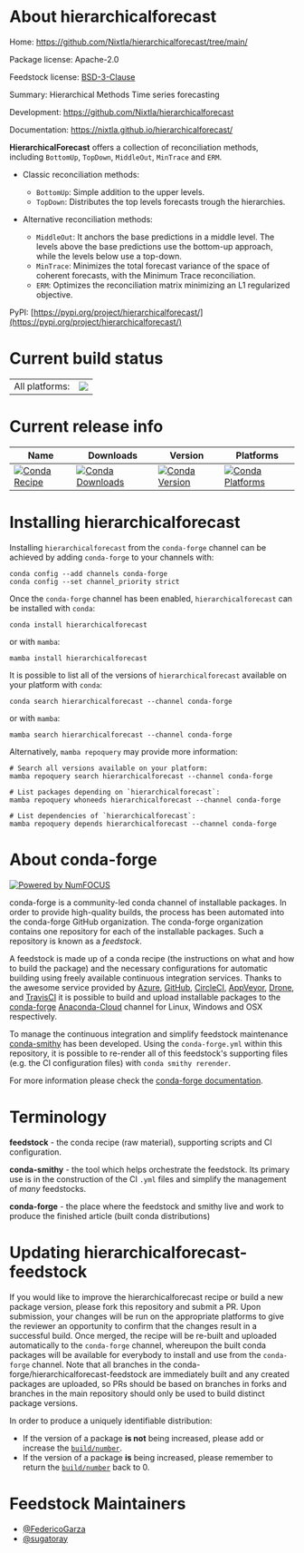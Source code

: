 About hierarchicalforecast
==========================

Home: https://github.com/Nixtla/hierarchicalforecast/tree/main/

Package license: Apache-2.0

Feedstock license: [BSD-3-Clause](https://github.com/conda-forge/hierarchicalforecast-feedstock/blob/main/LICENSE.txt)

Summary: Hierarchical Methods Time series forecasting

Development: https://github.com/Nixtla/hierarchicalforecast

Documentation: https://nixtla.github.io/hierarchicalforecast/

**HierarchicalForecast** offers a collection of reconciliation methods,
including `BottomUp`, `TopDown`, `MiddleOut`, `MinTrace` and `ERM`.


* Classic reconciliation methods:
    - `BottomUp`: Simple addition to the upper levels.
    - `TopDown`: Distributes the top levels forecasts trough the hierarchies.

* Alternative reconciliation methods:
    - `MiddleOut`: It anchors the base predictions in a middle level. The levels
      above the base predictions use the bottom-up approach, while the levels below
      use a top-down.
    - `MinTrace`: Minimizes the total forecast variance of the space of coherent
      forecasts, with the Minimum Trace reconciliation.
    - `ERM`: Optimizes the reconciliation matrix minimizing an L1 regularized objective.

PyPI: [https://pypi.org/project/hierarchicalforecast/](https://pypi.org/project/hierarchicalforecast/)


Current build status
====================


<table><tr><td>All platforms:</td>
    <td>
      <a href="https://dev.azure.com/conda-forge/feedstock-builds/_build/latest?definitionId=16837&branchName=main">
        <img src="https://dev.azure.com/conda-forge/feedstock-builds/_apis/build/status/hierarchicalforecast-feedstock?branchName=main">
      </a>
    </td>
  </tr>
</table>

Current release info
====================

| Name | Downloads | Version | Platforms |
| --- | --- | --- | --- |
| [![Conda Recipe](https://img.shields.io/badge/recipe-hierarchicalforecast-green.svg)](https://anaconda.org/conda-forge/hierarchicalforecast) | [![Conda Downloads](https://img.shields.io/conda/dn/conda-forge/hierarchicalforecast.svg)](https://anaconda.org/conda-forge/hierarchicalforecast) | [![Conda Version](https://img.shields.io/conda/vn/conda-forge/hierarchicalforecast.svg)](https://anaconda.org/conda-forge/hierarchicalforecast) | [![Conda Platforms](https://img.shields.io/conda/pn/conda-forge/hierarchicalforecast.svg)](https://anaconda.org/conda-forge/hierarchicalforecast) |

Installing hierarchicalforecast
===============================

Installing `hierarchicalforecast` from the `conda-forge` channel can be achieved by adding `conda-forge` to your channels with:

```
conda config --add channels conda-forge
conda config --set channel_priority strict
```

Once the `conda-forge` channel has been enabled, `hierarchicalforecast` can be installed with `conda`:

```
conda install hierarchicalforecast
```

or with `mamba`:

```
mamba install hierarchicalforecast
```

It is possible to list all of the versions of `hierarchicalforecast` available on your platform with `conda`:

```
conda search hierarchicalforecast --channel conda-forge
```

or with `mamba`:

```
mamba search hierarchicalforecast --channel conda-forge
```

Alternatively, `mamba repoquery` may provide more information:

```
# Search all versions available on your platform:
mamba repoquery search hierarchicalforecast --channel conda-forge

# List packages depending on `hierarchicalforecast`:
mamba repoquery whoneeds hierarchicalforecast --channel conda-forge

# List dependencies of `hierarchicalforecast`:
mamba repoquery depends hierarchicalforecast --channel conda-forge
```


About conda-forge
=================

[![Powered by
NumFOCUS](https://img.shields.io/badge/powered%20by-NumFOCUS-orange.svg?style=flat&colorA=E1523D&colorB=007D8A)](https://numfocus.org)

conda-forge is a community-led conda channel of installable packages.
In order to provide high-quality builds, the process has been automated into the
conda-forge GitHub organization. The conda-forge organization contains one repository
for each of the installable packages. Such a repository is known as a *feedstock*.

A feedstock is made up of a conda recipe (the instructions on what and how to build
the package) and the necessary configurations for automatic building using freely
available continuous integration services. Thanks to the awesome service provided by
[Azure](https://azure.microsoft.com/en-us/services/devops/), [GitHub](https://github.com/),
[CircleCI](https://circleci.com/), [AppVeyor](https://www.appveyor.com/),
[Drone](https://cloud.drone.io/welcome), and [TravisCI](https://travis-ci.com/)
it is possible to build and upload installable packages to the
[conda-forge](https://anaconda.org/conda-forge) [Anaconda-Cloud](https://anaconda.org/)
channel for Linux, Windows and OSX respectively.

To manage the continuous integration and simplify feedstock maintenance
[conda-smithy](https://github.com/conda-forge/conda-smithy) has been developed.
Using the ``conda-forge.yml`` within this repository, it is possible to re-render all of
this feedstock's supporting files (e.g. the CI configuration files) with ``conda smithy rerender``.

For more information please check the [conda-forge documentation](https://conda-forge.org/docs/).

Terminology
===========

**feedstock** - the conda recipe (raw material), supporting scripts and CI configuration.

**conda-smithy** - the tool which helps orchestrate the feedstock.
                   Its primary use is in the construction of the CI ``.yml`` files
                   and simplify the management of *many* feedstocks.

**conda-forge** - the place where the feedstock and smithy live and work to
                  produce the finished article (built conda distributions)


Updating hierarchicalforecast-feedstock
=======================================

If you would like to improve the hierarchicalforecast recipe or build a new
package version, please fork this repository and submit a PR. Upon submission,
your changes will be run on the appropriate platforms to give the reviewer an
opportunity to confirm that the changes result in a successful build. Once
merged, the recipe will be re-built and uploaded automatically to the
`conda-forge` channel, whereupon the built conda packages will be available for
everybody to install and use from the `conda-forge` channel.
Note that all branches in the conda-forge/hierarchicalforecast-feedstock are
immediately built and any created packages are uploaded, so PRs should be based
on branches in forks and branches in the main repository should only be used to
build distinct package versions.

In order to produce a uniquely identifiable distribution:
 * If the version of a package **is not** being increased, please add or increase
   the [``build/number``](https://docs.conda.io/projects/conda-build/en/latest/resources/define-metadata.html#build-number-and-string).
 * If the version of a package **is** being increased, please remember to return
   the [``build/number``](https://docs.conda.io/projects/conda-build/en/latest/resources/define-metadata.html#build-number-and-string)
   back to 0.

Feedstock Maintainers
=====================

* [@FedericoGarza](https://github.com/FedericoGarza/)
* [@sugatoray](https://github.com/sugatoray/)

